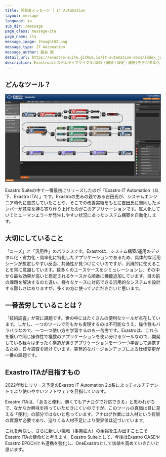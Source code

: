 ```yaml
---
title: 開発者メッセージ | IT Automation
layout: message
language: ja
sub_dir: /message
page_class: message-ita
page_name: ita
message_image: thought02.png
message_type: IT Automation
message_author: 脇谷 徹
detail_url: https://exastro-suite.github.io/it-automation-docs/index_ja.html
description: Exastroはシステムライフサイクル(設計・開発・設定・運用)をデジタル化・自動化・省力化することを目的としたオープンソースのソフトウェアスイートです。
---
```

<h2>どんなツール？</h2>

<div class="image right"><img src="/message/img/image_ita01.jpg" alt="IT Automation image"></div>

<p>Exastro Suiteの中で一番最初にリリースしたのが「Exastro IT Automation（以下、Exastro ITA）」です。Exastroの生みの親である吉田氏が、システムエンジニア時代に苦労していたことや、そこでの改善実績をもとに吉田氏に賛同したメンバーが意見を持ち寄り作り上げたのがこのアプリケーションです。属人化していてヒューマンエラーが発生しやすい状況にあったシステム構築を自動化します。</p>

<h2>大切にしていること</h2>
<p>「ニーズ」と「汎用性」のバランスです。Exastroは、システム構築/運用のデジタル化・省力化・効率化に特化したアプリケーションであるため、具体的な活用シーンが想定しやすい反面、共通性が見つけにくいのですが、汎用的に使えることを常に意識しています。数多くのユースケースをシミュレーションし、その中から最も効果が高いと想定されるケースから順番に機能追加しています。目の前の課題を解決するのと違い、様々なケースに対応できる汎用的なシステムを設計する難しさはありますが、多くの方に使っていただきたいと思います。</p>

<h2>一番苦労していることは？</h2>
<p>「技術調査」が常に課題です。世の中にはたくさんの便利なツールが点在しています。しかし、一つのツールで何もかも実現するのは不可能なうえ、操作性もバラバラなので、一つ一つ使い方を学習するのも一苦労です。Exastroは、これらを繋いで同じ操作性で複数のアプリケーションを使い分けるツールなので、開発している我々はまったく構造が違うアプリケーションを一つ一つ学習して連携するため、日々調査を続けています。突発的なバージョンアップによる仕様変更が一番の課題です。</p>

<h2>Exastro ITAが目指すもの</h2>
<p>2022年秋にリリース予定のExastro IT Automation 2.x系によってマルチテナントでより使いやすいソフトウェアを目指しています。</p>
<p>Exastro ITAは、「あると便利。無くてもアナログで対応できる」と思われがちで、なかなか興味を持っていただきにくいのですが、このツールの真価は目に見える「便利」の部分ではないと思っています。アナログ作業には人材という有限の資源が必要であり、迫りくる人材不足により限界値は近づいています。</p>
<p>これを解決し、さらに新しい挑戦（事業拡大）の余裕を生み出すことこそExastro ITAの使命だと考えます。Exastro Suiteとして、今後はExastro OASEやExastro EPOCHとも連携を強化し、OneExastroとして価値を高めていきたいと思います。</p>